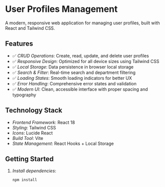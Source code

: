 # User Profiles Management

A modern, responsive web application for managing user profiles, built with React and Tailwind CSS.

## Features

- ✅ *CRUD Operations*: Create, read, update, and delete user profiles
- ✅ *Responsive Design*: Optimized for all device sizes using Tailwind CSS
- ✅ *Local Storage*: Data persistence in browser local storage
- ✅ *Search & Filter*: Real-time search and department filtering
- ✅ *Loading States*: Smooth loading indicators for better UX
- ✅ *Error Handling*: Comprehensive error states and validation
- ✅ *Modern UI*: Clean, accessible interface with proper spacing and typography

## Technology Stack

- *Frontend Framework*: React 18
- *Styling*: Tailwind CSS
- *Icons*: Lucide React
- *Build Tool*: Vite
- *State Management*: React Hooks + Local Storage

## Getting Started

1. *Install dependencies*:
   ```bash
   npm install